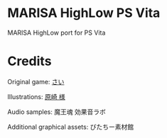 # MARISA HighLow PS Vita
MARISA HighLow port for PS Vita
# Credits
Original game:
[さい](https://twitter.com/saigyojiyu)

Illustrations:
[原崎 様](http://kihyahya.dojin.com)

Audio samples:
魔王魂
効果音ラボ

Additional graphical assets:
びたちー素材館
